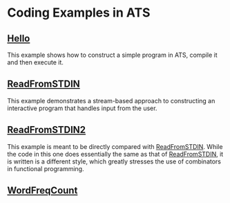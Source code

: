 # Coding Examples in ATS

## [Hello](./Hello)

This example shows how to construct a simple program in ATS, compile
it and then execute it.
  
## [ReadFromSTDIN](./ReadFromSTDIN)

This example demonstrates a stream-based approach to constructing an
interactive program that handles input from the user.

## [ReadFromSTDIN2](./ReadFromSTDIN2)

This example is meant to be directly compared with
[ReadFromSTDIN](./ReadFromSTDIN). While the code in this one does
essentially the same as that of [ReadFromSTDIN](./ReadFromSTDIN), it
is written is a different style, which greatly stresses the use of
combinators in functional programming.

## [WordFreqCount](./WordFreqCount)
